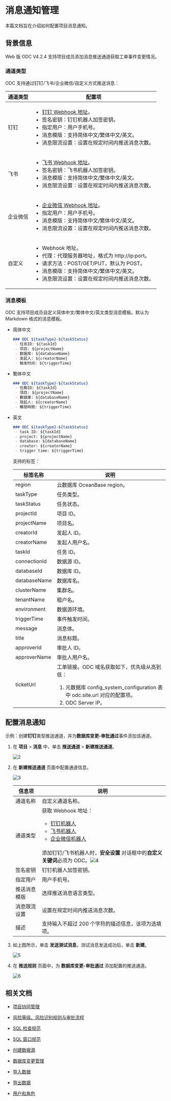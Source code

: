 # 消息通知管理

本篇文档旨在介绍如何配置项目消息通知。

## 背景信息

Web 版 ODC V4.2.4 支持项目成员添加消息推送通道获取工单事件变更情况。

### 通道类型

ODC 支持通过钉钉/飞书/企业微信/自定义方式推送消息：

|  通道类型   |配置项|
|--------|-------|
| 钉钉    | <ul><li>[钉钉 Webhook 地址](https://help.aliyun.com/zh/arms/alarm-operation-center/obtain-the-webhook-url-of-a-dingtalk-chatbot)。</li><li>签名密钥：钉钉机器人加签密钥。</li><li>指定用户：用户手机号。</li><li>消息模版：支持简体中文/繁体中文/英文。</li><li>消息限流设置：设置在规定时间内推送消息次数。</li></ul>|
| 飞书   |<ul><li>[飞书 Webhook 地址](https://open.feishu.cn/document/client-docs/bot-v3/add-custom-bot)。</li><li>签名密钥：飞书机器人加签密钥。</li><li>消息模版：支持简体中文/繁体中文/英文。</li><li>消息限流设置：设置在规定时间内推送消息次数。</li></ul> |
| 企业微信    | <ul><li>[企业微信 Webhook 地址](https://help.aliyun.com/zh/arms/alarm-operation-center/wecom-chatbots)。</li><li>指定用户：用户手机号。</li><li>消息模版：支持简体中文/繁体中文/英文。</li><li>消息限流设置：设置在规定时间内推送消息次数。</li></ul>|
|  自定义   |<ul><li>Webhook 地址。</li><li>代理：代理服务器地址，格式为 http://ip:port。</li><li>请求方法：POST/GET/PUT，默认为 POST。</li><li>消息模版：支持简体中文/繁体中文/英文。</li><li>消息限流设置：设置在规定时间内推送消息次数。</li></ul> |

### 消息模板

ODC 支持项目成员自定义简体中文/繁体中文/英文类型消息模板。默认为 Markdown 格式的消息模板。

- 简体中文

    ```markdown
    ### ODC ${taskType}-${taskStatus}
     - 任务ID: ${taskId}
     - 项目: ${projectName}
     - 数据库: ${databaseName}
     - 发起人: ${creatorName}
     - 触发时间: ${triggerTime}
    ```

- 繁体中文

    ```markdown
    ### ODC ${taskType}-${taskStatus}
     - 任務ID: ${taskId}
     - 項目: ${projectName}
     - 數據庫: ${databaseName}
     - 發起人: ${creatorName}
     - 觸發時間: ${triggerTime}
    ```

- 英文

    ```markdown
    ### ODC ${taskType}-${taskStatus}
     - task ID: ${taskId}
     - project: ${projectName}
     - database: ${databaseName}
     - creator: ${creatorName}
     - trigger time: ${triggerTime}
    ```

  支持的标签：

  |  标签名称   |说明|
  |--------|-------|
  | region | 云数据库 OceanBase region。 |
  | taskType | 任务类型。 |
  | taskStatus | 任务状态。 |
  | projectId | 项目 ID。 |
  | projectName | 项目名。 |
  | creatorId | 发起人 ID。 |
  | creatorName | 发起人用户名。 |
  | taskId | 任务 ID。 |
  | connectionId | 数据源 ID。 |
  | databaseId | 数据库 ID。 |
  | databaseName | 数据库名。 |
  | clusterName | 集群名。 |
  | tenantName | 租户名。 |
  | environment | 数据源环境。 |
  | triggerTime | 事件触发时间。 |
  | message | 消息体。 |
  | title | 消息标题。 |
  | approverId | 审批人 ID。 |
  | approverName | 审批人用户名。 |
  |ticketUrl|工单链接。ODC 域名获取如下，优先级从高到低：<ol><li>元数据库 config_system_configuration 表中 odc.site.url 对应的配置项。</li><li>ODC Server IP。</li></ul>|

## 配置消息通知

示例：创建**钉钉**类型推送通道，并为**数据库变更-审批通过**事件添加该通道。

1. 在 **项目** > **消息** 中，单击 **推送通道** > **新建推送通道**。

    ![2](https://obbusiness-private.oss-cn-shanghai.aliyuncs.com/doc/img/odc/424/700.database-change-management/1000.message-notification/2.png)

2. 在 **新建推送通道** 页面中配置通道信息。

    ![3](https://obbusiness-private.oss-cn-shanghai.aliyuncs.com/doc/img/odc/424/700.database-change-management/1000.message-notification/3.png)

   |  信息项   |说明|
   |--------|-------|
   | 通道名称    | 自定义通道名称。|
   |通道类型|获取 Webhook 地址：<ul><li>[钉钉机器人](https://help.aliyun.com/zh/arms/alarm-operation-center/obtain-the-webhook-url-of-a-dingtalk-chatbot)</li><li>[飞书机器人](https://open.feishu.cn/document/client-docs/bot-v3/add-custom-bot)</li><li>[企业微信机器人](https://help.aliyun.com/zh/arms/alarm-operation-center/wecom-chatbots)</li></ul><br>添加钉钉/飞书机器人时，**安全设置** 对话框中的<strong>自定义关键词</strong>必须为 ODC。![4](https://obbusiness-private.oss-cn-shanghai.aliyuncs.com/doc/img/odc/424/700.database-change-management/1000.message-notification/4.png)|
   |签名密钥|钉钉机器人加签密钥。|
   |指定用户|用户手机号。|
   |推送消息模版|选择推送消息语言类型。|
   |消息限流设置|设置在规定时间内推送消息次数。|
   |描述|支持输入不超过 200 个字符的描述信息，该项为选填项。|

3. 如上图所示，单击 **发送测试消息**，测试消息发送成功后，单击 **新建**。

    ![5](https://obbusiness-private.oss-cn-shanghai.aliyuncs.com/doc/img/odc/424/700.database-change-management/1000.message-notification/5.png)

4. 在 **推送规则** 页面中，为 **数据库变更-审批通过** 添加配置的推送通道。

    ![6](https://obbusiness-private.oss-cn-shanghai.aliyuncs.com/doc/img/odc/424/700.database-change-management/1000.message-notification/6.png)

## 相关文档

- [项目协同管理](../700.database-change-management/200.project-collaborative-management.md)

- [风险等级、风险识别规则与审批流程](../700.database-change-management/300.risk-level-risk-identification-rules-and-approval-process.md)

- [SQL 检查规范](../700.database-change-management/400.sql-check-specification.md)

- [SQL 窗口规范](../700.database-change-management/500.sql-window-specification.md)

- [创建数据源](../400.connection-management/100.create-a-personal-connection.md)

- [数据库变更管理](../700.database-change-management/600.database-change.md)

- [导入数据](../600.import-and-export/100.import-data.md)

- [导出数据](../600.import-and-export/200.export-data.md)

- [用户和角色](100.user-permission-and-management/100.odc-users-and-roles.md)